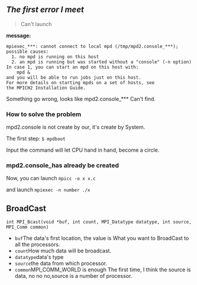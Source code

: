 ## ***The first error I meet***

> Can't launch

**message:**

```shell
mpiexec_***: cannot connect to local mpd (/tmp/mpd2.console_***); possible causes:
  1. no mpd is running on this host
  2. an mpd is running but was started without a "console" (-n option)
In case 1, you can start an mpd on this host with:
    mpd &
and you will be able to run jobs just on this host.
For more details on starting mpds on a set of hosts, see
the MPICH2 Installation Guide.
```

Something go wrong, looks like mpd2.console_*** Can't find.

### **How to solve the problem**

mpd2.console is not create by our, it's create by System.

The first step: `$ mpdboot`

Input the command will let CPU hand in hand, become a circle.

### **mpd2.console_has already be created**

Now, you can launch `mpicc -o x x.c`

and launch `mpiexec -n number ./x`

## BroadCast

`int MPI_Bcast(void *buf, int count, MPI_Datatype datatype, int source, MPI_Comm common)`
  * `buf`The data's first location, the value is What you want to BroadCast to all the processors.
  * `count`How much data will be broadcast.
  * `datatype`data's type
  * `source`the data from which processor.
  * `common`MPI_COMM_WORLD is enough
<text>The first time, I think the source is data, no no no,source is a number of processor.</text>
